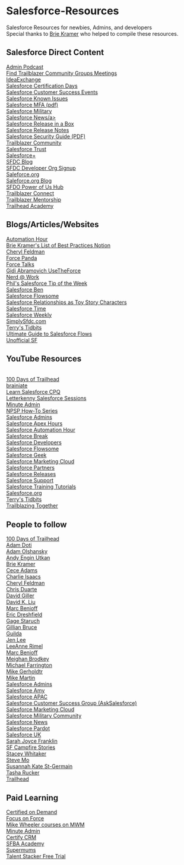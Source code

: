 # Salesforce-Resources
Salesforce Resources for newbies, Admins, and developers
<br>
Special thanks to <a href="https://twitter.com/BrieCodes/" target="_blank">Brie Kramer</a> who helped to compile these resources. 



## Salesforce Direct Content


<a href="https://admin.salesforce.com/salesforce-admin-podcast" target="_blank">Admin Podcast</a>
<br>
<a href="https://trailblazercommunitygroups.com/" target="_blank">Find Trailblazer Community Groups Meetings</a>
<br>
<a href="https://ideas.salesforce.com/s/prioritization/" target="_blank">IdeaExchange</a>
<br>
<a href="https://trailhead.salesforce.com/credentials/cert-days/" target="_blank">Salesforce Certification Days</a>
<br>
<a href="https://cs.salesforce.com/" target="_blank">Salesforce Customer Success Events</a>
<br>
<a href="https://trailblazer.salesforce.com/issues_index/" target="_blank">Salesforce Known Issues</a>
<br>
<a href="https://www.salesforce.com/content/dam/web/en_us/www/documents/guides/mfa-customer-top-of-mind-ebook.pdf/" target="_blank">Salesforce MFA (pdf)</a>
<br>
<a href="https://veterans.force.com/s/" target="_blank">Salesforce Military</a>
<br>
<a href="https://www.salesforce.com/news/" target="_blank">Salesforce News/a>
<br>
<a href="https://admin.salesforce.com/releaseinabox/" target="_blank">Salesforce Release in a Box</a>
<br>
<a href="https://help.salesforce.com/s/articleView?id=release-notes.salesforce_release_notes.htm&type=5&release=234/" target="_blank">Salesforce Release Notes</a>
<br>
<a href="https://resources.docs.salesforce.com/234/latest/en-us/sfdc/pdf/salesforce_security_impl_guide.pdf/" target="_blank">Salesforce Security Guide (PDF) </a>
<br>
<a href="https://trailblazer.salesforce.com/" target="_blank">Trailblazer Community</a>
<br>
<a href="https://trust.salesforce.com/" target="_blank">Salesforce Trust</a>
<br>
<a href="https://www.salesforce.com/plus/" target="_blank">Salesforce+</a>
<br>
<a href="https://www.salesforce.com/blog/" target="_blank">SFDC Blog</a>
<br>
<a href="https://developer.salesforce.com/signup/" target="_blank">SFDC Developer Org Signup</a>
<br>
<a href="https://www.salesforce.org/" target="_blank">Saleforce.org</a>
<br>
<a href="https://www.salesforce.org/blog/" target="_blank">Saleforce.org Blog</a>
<br>
<a href="https://www.salesforce.org/help/power-of-us-hub/" target="_blank">SFDO Power of Us Hub</a>
<br>
<a href="https://trailhead.salesforce.com/trailblazerconnect/" target="_blank">Trailblazer Connect</a>
<br>
<a href="https://trailhead.salesforce.com/trailblazerconnect/mentorship/" target="_blank">Trailblazer Mentorship</a>
<br>
<a href="https://trailhead.salesforce.com/en/academy/" target="_blank">Trailhead Academy</a>
<br>

## Blogs/Articles/Websites
<a href="https://automationhour.com/" target="_blank">Automation Hour</a>
<br>
<a href="https://tan-judge-eb3.notion.site/Salesforce-Best-Practices-faf559a65dcd488a92abeda6a5d1916b" target="_blank">Brie Kramer's List of Best Practices Notion</a>
<br>
<a href="http://cherfeldman.blogspot.com/" target="_blank">Cheryl Feldman</a>
<br>
<a href="https://forcepanda.wordpress.com/author/forcepanda/" target="_blank">Force Panda</a>
<br>
<a href="https://www.forcetalks.com/blogs/" target="_blank">Force Talks</a>
<br>
<a href="https://medium.com/usetheforce" target="_blank">Gidi Abramovich UseTheForce</a>
<br>
<a href="https://blog.enree.co/" target="_blank">Nerd @ Work</a>
<br>
<a href="https://www.cloudgalacticos.co.uk/category/tip-of-the-week/" target="_blank">Phil's Salesforce Tip of the Week</a>
<br>
<a href="https://www.salesforceben.com/" target="_blank">Salesforce Ben</a>
<br>
<a href="https://salesforce-flowsome.com/" target="_blank">Salesforce Flowsome</a>
<br>
<a href="https://salesforcetraining.co.nz/blogs/learn/salesforce-relationships-as-toy-story-characters?fbclid=IwAR1KufbJS8KDDcKEflbqJ7_nbKHZ_Sv0C8IRa9pvH7xosRyFd1Vua8Ac56k" target="_blank">Salesforce Relationships as Toy Story Characters</a>
<br>
<a href="https://salesforcetime.com/" target="_blank">Salesforce Time</a>
<br>
<a href="https://salesforceweek.ly/" target="_blank">Salesforce Weekly</a>
<br>
<a href="https://www.simplysfdc.com/" target="_blank">SimplySfdc.com</a>
<br>
<a href="https://www.terrystidbits.com/" target="_blank">Terry's Tidbits</a>
<br>
<a href="https://www.kicksaw.com/blog/the-ultimate-guide-to-salesforce-flows" target="_blank">Ultimate Guide to Salesforce Flows</a>
<br>
<a href="https://unofficialsf.com/" target="_blank">Unofficial SF</a>
 <br>
 
 
## YouTube Resources
<br>
<a href="https://www.youtube.com/c/100DaysofTrailhead/" target="_blank">100 Days of Trailhead</a>
<br>
<a href="https://www.youtube.com/c/Brainiate/" target="_blank">brainiate</a>
<br>
<a href="https://www.youtube.com/c/LearnSalesforceCPQ/" target="_blank">Learn Salesforce CPQ</a>
<br>
<a href="https://www.youtube.com/channel/UCcqNe3ta2pj7jhAbvyljUVw/" target="_blank">Letterkenny Salesforce Sessions</a>
<br>
<a href="https://www.youtube.com/c/MinuteAdmin/" target="_blank">Minute Admin</a>
<br>
<a href="https://www.youtube.com/channel/UC8kDDLRZzDdOBS24al99Kag/" target="_blank">NPSP How-To Series</a>
<br>
<a href="https://www.youtube.com/channel/UCJZ40ShB_oLStzaYT4m9WWQ/" target="_blank">Salesforce Admins</a>
<br>
<a href="https://www.youtube.com/channel/UChTdRj6YfwqhR_WEFepkcJw/" target="_blank">Salesforce Apex Hours</a>
<br>
<a href="https://www.youtube.com/channel/UCt4EKQTEwYubPF3-LxW2Bfg/" target="_blank">Salesforce Automation Hour</a>
<br>
<a href="https://www.youtube.com/c/SalesforceBreak/" target="_blank">Salesforce Break</a>
<br>
<a href="https://www.youtube.com/c/SalesforceDevelopers/" target="_blank">Salesforce Developers</a>
<br>
<a href="https://www.youtube.com/channel/UCw7o6oKGZjtVFyCurnTKloA/" target="_blank">Salesforce Flowsome</a>
<br>
<a href="https://www.youtube.com/c/SalesforceGeek" target="_blank">Salesforce Geek</a>
<br>
<a href="https://www.youtube.com/c/marketingcloud/" target="_blank">Salesforce Marketing Cloud</a>
<br>
<a href="https://www.youtube.com/c/partnerforce/" target="_blank">Salesforce Partners</a>
<br>
<a href="https://www.youtube.com/user/SalesforceReleases/" target="_blank">Salesforce Releases</a>
<br>
<a href="https://www.youtube.com/channel/UCbrOrrE0lOR2LcfycryZwHw/" target="_blank">Salesforce Support</a>
<br>
<a href="https://www.youtube.com/c/SalesforceTrainingTutorials/" target="_blank">Salesforce Training Tutorials</a>
<br>
<a href="https://www.youtube.com/user/SalesforceFoundation/" target="_blank">Salesforce.org</a>
<br>
<a href="https://www.youtube.com/c/TerrysTidbits/" target="_blank">Terry's Tidbits</a>
<br>
<a href="https://www.youtube.com/c/TrailblazingTogether/" target="_blank">Trailblazing Together</a>
<br>
 
## People to follow
<a href="https://twitter.com/100DayTrailhead/" target="_blank">100 Days of Trailhead</a>
<br>
<a href="https://twitter.com/doti/" target="_blank">Adam Doti</a>
<br>
<a href="https://twitter.com/adam17amo/" target="_blank">Adam Olshansky</a>
<br>
<a href="https://twitter.com/enginutkan/" target="_blank">Andy Engin Utkan</a>
<br>
<a href="https://twitter.com/BrieCodes/" target="_blank">Brie Kramer</a>
<br>
<a href="https://twitter.com/cecedoessfdc/" target="_blank">Cece Adams</a>
<br>
<a href="https://twitter.com/charlieisaacs/" target="_blank">Charlie Isaacs</a>
<br>
<a href="https://twitter.com/CherFeldman/" target="_blank">Cheryl Feldman</a>
<br>
<a href="https://twitter.com/TheChrisDuarte/" target="_blank">Chris Duarte</a>
<br>
<a href="https://twitter.com/davidgiller/" target="_blank">David Giller</a>
<br>
<a href="https://twitter.com/dvdkliu/" target="_blank">David K. Liu</a>
<br>
<a href="https://twitter.com/littleiglooo/" target="_blank">Marc Benioff</a>
<br>
<a href="https://twitter.com/ericdresh/" target="_blank">Eric Dreshfield</a>
<br>
<a href="https://twitter.com/gagestaruch/" target="_blank">Gage Staruch</a>
<br>
<a href="https://twitter.com/gilliankbruce/" target="_blank">Gillian Bruce</a>
<br>
<a href="https://twitter.com/justguilda/" target="_blank">Guilda</a>
<br>
<a href="https://twitter.com/jenwlee/" target="_blank">Jen Lee</a>
<br>
<a href="https://twitter.com/leeanndroid/" target="_blank"> LeeAnne Rimel</a>
<br>
<a href="https://twitter.com/Benioff/" target="_blank">Marc Benioff</a>
<br>
<a href="https://twitter.com/MeighanSF/" target="_blank">Meighan Brodkey</a>
<br>
<a href="https://twitter.com/michaelforce/" target="_blank">Michael Farrington</a>
<br>
<a href="https://twitter.com/MikeGerholdt/" target="_blank">Mike Gerholdtr</a>
<br>
<a href="https://twitter.com/mikemartin__c/" target="_blank">Mike Martin</a>
<br>
<a href="https://twitter.com/SalesforceAdmns/" target="_blank">Salesforce Admins</a>
<br>
<a href="https://twitter.com/SalesforceAmy/" target="_blank">Salesforce Amy</a>
<br>
<a href="https://twitter.com/salesforceapac/" target="_blank">Salesforce APAC</a>
<br>
<a href="https://twitter.com/asksalesforce/" target="_blank"> Salesforce Customer Success Group (AskSalesforce) </a>
<br>
<a href="https://twitter.com/marketingcloud/" target="_blank">Salesforce Marketing Cloud</a>
<br>
<a href="https://twitter.com/SalesforceMil/" target="_blank">Salesforce Military Community</a>
<br>
<a href="https://twitter.com/SalesforceNews/" target="_blank">Salesforce News</a>
<br>
<a href="https://twitter.com/Pardot/" target="_blank">Salesforce Pardot</a>
<br>
<a href="https://twitter.com/SalesforceUK/" target="_blank">Salesforce UK</a>
<br>
<a href="https://twitter.com/swbjoyce/" target="_blank">Sarah Joyce Franklin</a>
<br>
<a href="https://twitter.com/SfCampfire/" target="_blank">SF Campfire Stories</a>
<br>
<a href="https://twitter.com/staceygcogswell/" target="_blank">Stacey Whitaker</a>
<br>
<a href="https://twitter.com/SteveMoForce/" target="_blank">Steve Mo</a>
<br>
<a href="https://twitter.com/sunnydalelow/" target="_blank">Susannah Kate St-Germain</a>
<br>
<a href="https://twitter.com/GenCloud1/" target="_blank">Tasha Rucker</a>
<br>
<a href="https://twitter.com/Trailhead/" target="_blank">Trailhead</a>
<br>
  
 
## Paid Learning
<a href="https://certifiedondemand.com/" target="_blank">Certified on Demand</a>
<br>
<a href="https://focusonforce.com/" target="_blank">Focus on Force</a>
<br>
<a href="https://learn.mikewheelermedia.com/" target="_blank">Mike Wheeler courses on MWM</a>
<br>
<a href="https://minuteadmin.com/" target="_blank">Minute Admin</a>
<br>
<a href="https://www.certifycrm.com/" target="_blank">Certify CRM</a>
<br>
<a href="https://salesforce-success.teachable.com/p/sfba-academy/" target="_blank">SFBA Academy</a>
<br>
<a href="https://supermums.org/" target="_blank">Supermums</a>
<br>
<a href="https://www.talentstacker.com/salesforce-free-challenge-landing-page/" target="_blank">Talent Stacker Free Trial</a>
<br>
